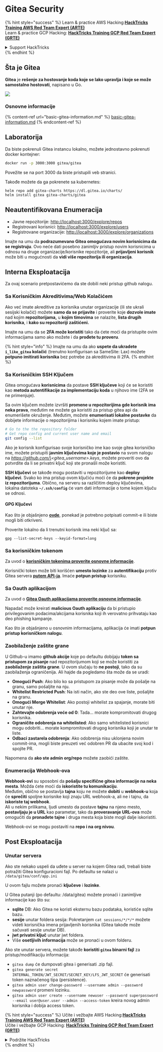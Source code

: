 # Gitea Security

{% hint style="success" %}
Learn & practice AWS Hacking:<img src="../../.gitbook/assets/image (1) (1).png" alt="" data-size="line">[**HackTricks Training AWS Red Team Expert (ARTE)**](https://training.hacktricks.xyz/courses/arte)<img src="../../.gitbook/assets/image (1) (1).png" alt="" data-size="line">\
Learn & practice GCP Hacking: <img src="../../.gitbook/assets/image (2).png" alt="" data-size="line">[**HackTricks Training GCP Red Team Expert (GRTE)**<img src="../../.gitbook/assets/image (2).png" alt="" data-size="line">](https://training.hacktricks.xyz/courses/grte)

<details>

<summary>Support HackTricks</summary>

* Check the [**subscription plans**](https://github.com/sponsors/carlospolop)!
* **Join the** 💬 [**Discord group**](https://discord.gg/hRep4RUj7f) or the [**telegram group**](https://t.me/peass) or **follow** us on **Twitter** 🐦 [**@hacktricks\_live**](https://twitter.com/hacktricks\_live)**.**
* **Share hacking tricks by submitting PRs to the** [**HackTricks**](https://github.com/carlospolop/hacktricks) and [**HackTricks Cloud**](https://github.com/carlospolop/hacktricks-cloud) github repos.

</details>
{% endhint %}

## Šta je Gitea

**Gitea** je **rešenje za hostovanje koda koje se lako upravlja i koje se može samostalno hostovati**, napisano u Go.

![](<../../.gitbook/assets/image (160).png>)

### Osnovne informacije

{% content-ref url="basic-gitea-information.md" %}
[basic-gitea-information.md](basic-gitea-information.md)
{% endcontent-ref %}

## Laboratorija

Da biste pokrenuli Gitea instancu lokalno, možete jednostavno pokrenuti docker kontejner:
```bash
docker run -p 3000:3000 gitea/gitea
```
Povežite se na port 3000 da biste pristupili veb stranici.

Takođe možete da ga pokrenete sa kubernetes:
```
helm repo add gitea-charts https://dl.gitea.io/charts/
helm install gitea gitea-charts/gitea
```
## Neautentifikovana Enumeracija

* Javne repozitorije: [http://localhost:3000/explore/repos](http://localhost:3000/explore/repos)
* Registrovani korisnici: [http://localhost:3000/explore/users](http://localhost:3000/explore/users)
* Registrovane organizacije: [http://localhost:3000/explore/organizations](http://localhost:3000/explore/organizations)

Imajte na umu da **podrazumevano Gitea omogućava novim korisnicima da se registruju**. Ovo neće dati posebno zanimljiv pristup novim korisnicima u odnosu na druge organizacije/korisnike repozitorije, ali **prijavljeni korisnik** može biti u mogućnosti da **vidi više repozitorija ili organizacija**.

## Interna Eksploatacija

Za ovaj scenario pretpostavićemo da ste dobili neki pristup github nalogu.

### Sa Korisničkim Akreditivima/Web Kolačićem

Ako već imate akreditive za korisnika unutar organizacije (ili ste ukrali sesijski kolačić) možete **samo da se prijavite** i proverite koje **dozvole imate** nad kojim **repozitorijama,** u **kojim timovima** se nalazite, **lista drugih korisnika**, i **kako su repozitoriji zaštićeni.**

Imajte na umu da se **2FA može koristiti** tako da ćete moći da pristupite ovim informacijama samo ako možete i da **prođete tu proveru**.

{% hint style="info" %}
Imajte na umu da ako **uspete da ukradete `i_like_gitea` kolačić** (trenutno konfigurisan sa SameSite: Lax) možete **potpuno imitirati korisnika** bez potrebe za akreditivima ili 2FA.
{% endhint %}

### Sa Korisničkim SSH Ključem

Gitea omogućava **korisnicima** da postave **SSH ključeve** koji će se koristiti kao **metoda autentifikacije za implementaciju koda** u njihovo ime (2FA se ne primenjuje).

Sa ovim ključem možete izvršiti **promene u repozitorijima gde korisnik ima neka prava**, međutim ne možete ga koristiti za pristup gitea api da enumerišete okruženje. Međutim, možete **enumerisati lokalne postavke** da dobijete informacije o repozitorijima i korisniku kojem imate pristup:
```bash
# Go to the the repository folder
# Get repo config and current user name and email
git config --list
```
Ako je korisnik konfigurisao svoje korisničko ime kao svoje gitea korisničko ime, možete pristupiti **javnim ključevima koje je postavio** na svom nalogu na _https://github.com/\<gitea\_username>.keys_, možete proveriti ovo da potvrdite da li se privatni ključ koji ste pronašli može koristiti.

**SSH ključevi** se takođe mogu postaviti u repozitorijume kao **deploy ključevi**. Svako ko ima pristup ovom ključiću moći će da **pokrene projekte iz repozitorijuma**. Obično, na serveru sa različitim deploy ključevima, lokalna datoteka **`~/.ssh/config`** će vam dati informacije o tome kojem ključu se odnosi.

#### GPG Ključevi

Kao što je objašnjeno [**ovde**](https://github.com/carlospolop/hacktricks-cloud/blob/master/pentesting-ci-cd/gitea-security/broken-reference/README.md), ponekad je potrebno potpisati commit-e ili biste mogli biti otkriveni.

Proverite lokalno da li trenutni korisnik ima neki ključ sa:
```shell
gpg --list-secret-keys --keyid-format=long
```
### Sa korisničkim tokenom

Za uvod o [**korisničkim tokenima proverite osnovne informacije**](basic-gitea-information.md#personal-access-tokens).

Korisnički token može biti korišćen **umesto lozinke** za **autentifikaciju** protiv Gitea servera [**putem API-ja**](https://try.gitea.io/api/swagger#/). Imaće **potpun pristup** korisniku.

### Sa Oauth aplikacijom

Za uvod o [**Gitea Oauth aplikacijama proverite osnovne informacije**](./#with-oauth-application).

Napadač može kreirati **malicious Oauth aplikaciju** da bi pristupio privilegovanim podacima/akcijama korisnika koji ih verovatno prihvataju kao deo phishing kampanje.

Kao što je objašnjeno u osnovnim informacijama, aplikacija će imati **potpun pristup korisničkom nalogu**.

### Zaobilaženje zaštite grane

U Github-u imamo **github akcije** koje po defaultu dobijaju **token sa pristupom za pisanje** nad repozitorijumom koji se može koristiti za **zaobilaženje zaštita grane**. U ovom slučaju to **ne postoji**, tako da su zaobilaženja ograničenija. Ali hajde da pogledamo šta može da se uradi:

* **Omogući Push**: Ako bilo ko sa pristupom za pisanje može da pošalje na granu, samo pošaljite na nju.
* **Whitelist Restricted Push**: Na isti način, ako ste deo ove liste, pošaljite na granu.
* **Omogući Merge Whitelist**: Ako postoji whitelist za spajanje, morate biti unutar nje.
* **Zahtevajte odobrenja veće od 0**: Tada... morate kompromitovati drugog korisnika.
* **Ograničite odobrenja na whitelisted**: Ako samo whitelisted korisnici mogu odobriti... morate kompromitovati drugog korisnika koji je unutar te liste.
* **Odbaci zastarela odobrenja**: Ako odobrenja nisu uklonjena novim commit-ima, mogli biste preuzeti već odobren PR da ubacite svoj kod i spojite PR.

Napomena da **ako ste admin org/repo** možete zaobići zaštite.

### Enumeracija Webhook-ova

**Webhook-ovi** su sposobni da **pošalju specifične gitea informacije na neka mesta**. Možda ćete moći da **iskoristite tu komunikaciju**.\
Međutim, obično se postavlja **tajna** koju ne možete **dobiti** u **webhook-u** koja će **sprečiti** spoljne korisnike koji znaju URL webhook-a, ali ne i tajnu, da **iskoriste taj webhook**.\
Ali u nekim prilikama, ljudi umesto da postave **tajnu** na njeno mesto, **postavljaju je u URL** kao parametar, tako da **proveravanje URL-ova** može omogućiti da **pronađete tajne** i druga mesta koja biste mogli dalje iskoristiti.

Webhook-ovi se mogu postaviti na **repo i na org nivou**.

## Post Eksploatacija

### Unutar servera

Ako ste nekako uspeli da uđete u server na kojem Gitea radi, trebali biste potražiti Gitea konfiguracioni fajl. Po defaultu se nalazi u `/data/gitea/conf/app.ini`

U ovom fajlu možete pronaći **ključeve** i **lozinke**.

U Gitea putanji (po defaultu: /data/gitea) možete pronaći i zanimljive informacije kao što su:

* **sqlite** DB: Ako Gitea ne koristi eksternu bazu podataka, koristiće sqlite bazu.
* **sesije** unutar foldera sesija: Pokretanjem `cat sessions/*/*/*` možete videti korisnička imena prijavljenih korisnika (Gitea takođe može sačuvati sesije unutar DB).
* **jwt privatni ključ** unutar jwt foldera.
* Više **osetljivih informacija** može se pronaći u ovom folderu.

Ako ste unutar servera, možete takođe **koristiti `gitea` binarni fajl** za pristup/modifikaciju informacija:

* `gitea dump` će dumpovati gitea i generisati .zip fajl.
* `gitea generate secret INTERNAL_TOKEN/JWT_SECRET/SECRET_KEY/LFS_JWT_SECRET` će generisati token naznačenog tipa (persistence).
* `gitea admin user change-password --username admin --password newpassword` promeni lozinku.
* `gitea admin user create --username newuser --password superpassword --email user@user.user --admin --access-token` kreira novog admin korisnika i dobija access token.

{% hint style="success" %}
Učite i vežbajte AWS Hacking:<img src="../../.gitbook/assets/image (1) (1).png" alt="" data-size="line">[**HackTricks Training AWS Red Team Expert (ARTE)**](https://training.hacktricks.xyz/courses/arte)<img src="../../.gitbook/assets/image (1) (1).png" alt="" data-size="line">\
Učite i vežbajte GCP Hacking: <img src="../../.gitbook/assets/image (2).png" alt="" data-size="line">[**HackTricks Training GCP Red Team Expert (GRTE)**<img src="../../.gitbook/assets/image (2).png" alt="" data-size="line">](https://training.hacktricks.xyz/courses/grte)

<details>

<summary>Podržite HackTricks</summary>

* Proverite [**planove pretplate**](https://github.com/sponsors/carlospolop)!
* **Pridružite se** 💬 [**Discord grupi**](https://discord.gg/hRep4RUj7f) ili [**telegram grupi**](https://t.me/peass) ili **pratite** nas na **Twitter-u** 🐦 [**@hacktricks\_live**](https://twitter.com/hacktricks\_live)**.**
* **Podelite hakerske trikove slanjem PR-ova na** [**HackTricks**](https://github.com/carlospolop/hacktricks) i [**HackTricks Cloud**](https://github.com/carlospolop/hacktricks-cloud) github repozitorijume.

</details>
{% endhint %}
